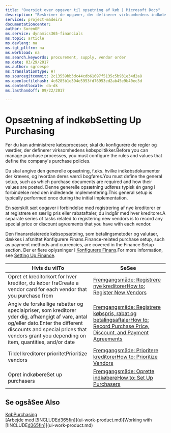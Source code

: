 ```yaml
---
title: "Oversigt over opgaver til opsætning af køb | Microsoft Docs"
description: "Beskriver de opgaver, der definerer virksomhedens indkøbspolitikker, og som du bruger til at oprette dine indkøbsprocesser."
services: project-madeira
documentationcenter: 
author: SorenGP
ms.service: dynamics365-financials
ms.topic: article
ms.devlang: na
ms.tgt_pltfrm: na
ms.workload: na
ms.search.keywords: procurement, supply, vendor order
ms.date: 03/29/2017
ms.author: sgroespe
ms.translationtype: HT
ms.sourcegitcommit: 2c13559bb3dc44cdb61697f5135c5b931e34d2a8
ms.openlocfilehash: 4c6285b1e394e5953fd76953ed2ab45e9b40ec3d
ms.contentlocale: da-dk
ms.lasthandoff: 09/22/2017

---
```

# <a name="setting-up-purchasing"></a><span data-ttu-id="c93a3-103">Opsætning af indkøb</span><span class="sxs-lookup"><span data-stu-id="c93a3-103">Setting Up Purchasing</span></span>
<span data-ttu-id="c93a3-104">Før du kan administrere købsprocesser, skal du konfigurere de regler og værdier, der definerer virksomhedens købspolitikker.</span><span class="sxs-lookup"><span data-stu-id="c93a3-104">Before you can manage purchase processes, you must configure the rules and values that define the company's purchase policies.</span></span>

<span data-ttu-id="c93a3-105">Du skal angive den generelle opsætning, f.eks. hvilke indkøbsdokumenter der kræves, og hvordan deres værdi bogføres.</span><span class="sxs-lookup"><span data-stu-id="c93a3-105">You must define the general setup, such as which purchase documents are required and how their values are posted.</span></span> <span data-ttu-id="c93a3-106">Denne generelle opsætning udføres typisk én gang i forbindelse med den indledende implementering.</span><span class="sxs-lookup"><span data-stu-id="c93a3-106">This general setup is typically performed once during the initial implementation.</span></span>

<span data-ttu-id="c93a3-107">En særskilt sæt opgaver i forbindelse med registrering af nye kreditorer er at registrere en særlig pris eller rabataftaler, du indgår med hver kreditorer.</span><span class="sxs-lookup"><span data-stu-id="c93a3-107">A separate series of tasks related to registering new vendors is to record any special price or discount agreements that you have with each vendor.</span></span>

<span data-ttu-id="c93a3-108">Den finansrelaterede købsopsætning, som betalingsmetoder og valutaer, dækkes i afsnittet Konfigurere Finans.</span><span class="sxs-lookup"><span data-stu-id="c93a3-108">Finance-related purchase setup, such as payment methods and currencies, are covered in the Finance Setup section.</span></span> <span data-ttu-id="c93a3-109">Der er flere oplysninger i [Konfigurere Finans](finance-setup-finance.md).</span><span class="sxs-lookup"><span data-stu-id="c93a3-109">For more information, see [Setting Up Finance](finance-setup-finance.md).</span></span>

| <span data-ttu-id="c93a3-110">Hvis du vil</span><span class="sxs-lookup"><span data-stu-id="c93a3-110">To</span></span> | <span data-ttu-id="c93a3-111">Se</span><span class="sxs-lookup"><span data-stu-id="c93a3-111">See</span></span> |
| --- | --- |
| <span data-ttu-id="c93a3-112">Opret et kreditorkort for hver kreditor, du køber fra</span><span class="sxs-lookup"><span data-stu-id="c93a3-112">Create a vendor card for each vendor that you purchase from</span></span>|[<span data-ttu-id="c93a3-113">Fremgangsmåde: Registrere nye kreditorer</span><span class="sxs-lookup"><span data-stu-id="c93a3-113">How to: Register New Vendors</span></span>](purchasing-how-register-new-vendors.md) |
| <span data-ttu-id="c93a3-114">Angiv de forskellige rabatter og specialpriser, som kreditorer yder dig, afhængigt af vare, antal og/eller dato.</span><span class="sxs-lookup"><span data-stu-id="c93a3-114">Enter the different discounts and special prices that vendors grant you depending on item, quantities, and/or date</span></span> |[<span data-ttu-id="c93a3-115">Fremgangsmåde: Registrere købspris, rabat og betalingsaftaler</span><span class="sxs-lookup"><span data-stu-id="c93a3-115">How to: Record Purchase Price, Discount, and Payment Agreements</span></span>](purchasing-how-record-purchase-price-discount-payment-agreements.md) |
| <span data-ttu-id="c93a3-116">Tildel kreditorer prioritet</span><span class="sxs-lookup"><span data-stu-id="c93a3-116">Prioritize vendors</span></span> |[<span data-ttu-id="c93a3-117">Fremgangsmåde: Prioritere kreditorer</span><span class="sxs-lookup"><span data-stu-id="c93a3-117">How to: Prioritize Vendors</span></span>](purchasing-how-prioritize-vendors.md) |
| <span data-ttu-id="c93a3-118">Opret indkøbere</span><span class="sxs-lookup"><span data-stu-id="c93a3-118">Set up purchasers</span></span> |[<span data-ttu-id="c93a3-119">Fremgangsmåde: Oprette indkøbere</span><span class="sxs-lookup"><span data-stu-id="c93a3-119">How to: Set Up Purchasers</span></span>](purchasing-how-setup-purchasers.md) |

## <a name="see-also"></a><span data-ttu-id="c93a3-120">Se også</span><span class="sxs-lookup"><span data-stu-id="c93a3-120">See Also</span></span>
[<span data-ttu-id="c93a3-121">Køb</span><span class="sxs-lookup"><span data-stu-id="c93a3-121">Purchasing</span></span>](purchasing-manage-purchasing.md)  
<span data-ttu-id="c93a3-122">[Arbejde med [!INCLUDE[d365fin](includes/d365fin_md.md)]](ui-work-product.md)</span><span class="sxs-lookup"><span data-stu-id="c93a3-122">[Working with [!INCLUDE[d365fin](includes/d365fin_md.md)]](ui-work-product.md)</span></span>

